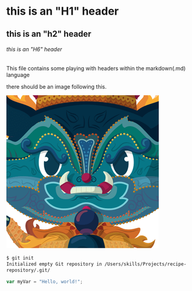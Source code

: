 # this is an "H1" header
## this is an "h2" header
###### this is an "H6" header

This file contains some playing with headers within the markdown(.md) language

there should be an image following this.

![image of small](https://github.com/brucedmckinnon/skills-communicate-using-markdown/blob/main/funny4.png)

```
$ git init
Initialized empty Git repository in /Users/skills/Projects/recipe-repository/.git/
```

``` javascript
var myVar = "Hello, world!";
```
